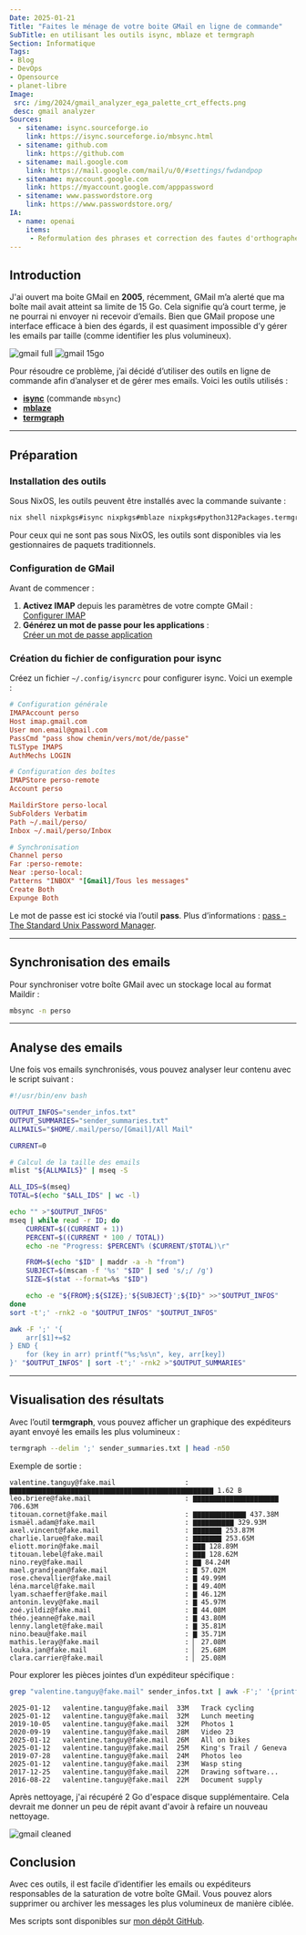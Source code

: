```yaml
---
Date: 2025-01-21
Title: "Faites le ménage de votre boite GMail en ligne de commande"
SubTitle: en utilisant les outils isync, mblaze et termgraph
Section: Informatique
Tags:
- Blog
- DevOps
- Opensource
- planet-libre
Image:
 src: /img/2024/gmail_analyzer_ega_palette_crt_effects.png
 desc: gmail analyzer
Sources:
  - sitename: isync.sourceforge.io
    link: https://isync.sourceforge.io/mbsync.html
  - sitename: github.com
    link: https://github.com
  - sitename: mail.google.com
    link: https://mail.google.com/mail/u/0/#settings/fwdandpop
  - sitename: myaccount.google.com
    link: https://myaccount.google.com/apppassword
  - sitename: www.passwordstore.org
    link: https://www.passwordstore.org/
IA:
  - name: openai
    items:
     - Reformulation des phrases et correction des fautes d'orthographes
---
```


## Introduction

J'ai ouvert ma boite GMail en **2005**, récemment, GMail m’a alerté que ma boîte
mail avait atteint sa limite de 15 Go. Cela signifie qu’à court terme, je ne
pourrai ni envoyer ni recevoir d’emails. Bien que GMail propose une interface
efficace à bien des égards, il est quasiment impossible d’y gérer les emails par
taille (comme identifier les plus volumineux).

![gmail full](/img/2024/gmail_full_vga_palette_crt_effects.png)
![gmail 15go](/img/2024/gmail_15go_vga_palette_crt_effects.png)

Pour résoudre ce problème, j’ai décidé d’utiliser des outils en ligne de
commande afin d’analyser et de gérer mes emails. Voici les outils utilisés :

- **[isync](https://isync.sourceforge.io/mbsync.html)** (commande `mbsync`)
- **[mblaze](https://github.com/leahneukirchen/mblaze)**
- **[termgraph](https://github.com/mkaz/termgraph)**

---

## Préparation

### Installation des outils

Sous NixOS, les outils peuvent être installés avec la commande suivante :

```bash
nix shell nixpkgs#isync nixpkgs#mblaze nixpkgs#python312Packages.termgraph
```

Pour ceux qui ne sont pas sous NixOS, les outils sont disponibles via les
gestionnaires de paquets traditionnels.

### Configuration de GMail

Avant de commencer :

1. **Activez IMAP** depuis les paramètres de votre compte GMail :\
   [Configurer IMAP](https://mail.google.com/mail/u/0/#settings/fwdandpop)
2. **Générez un mot de passe pour les applications** :\
   [Créer un mot de passe application](https://myaccount.google.com/apppassword)

### Création du fichier de configuration pour isync

Créez un fichier `~/.config/isyncrc` pour configurer isync. Voici un exemple :

```ini
# Configuration générale
IMAPAccount perso
Host imap.gmail.com
User mon.email@gmail.com
PassCmd "pass show chemin/vers/mot/de/passe"
TLSType IMAPS
AuthMechs LOGIN

# Configuration des boîtes
IMAPStore perso-remote
Account perso

MaildirStore perso-local
SubFolders Verbatim
Path ~/.mail/perso/
Inbox ~/.mail/perso/Inbox

# Synchronisation
Channel perso
Far :perso-remote:
Near :perso-local:
Patterns "INBOX" "[Gmail]/Tous les messages"
Create Both
Expunge Both
```

Le mot de passe est ici stocké via l’outil **pass**. Plus d’informations :
[pass - The Standard Unix Password Manager](https://www.passwordstore.org/).

---

## Synchronisation des emails

Pour synchroniser votre boîte GMail avec un stockage local au format Maildir :

```bash
mbsync -n perso
```

---

## Analyse des emails

Une fois vos emails synchronisés, vous pouvez analyser leur contenu avec le
script suivant :

```bash
#!/usr/bin/env bash

OUTPUT_INFOS="sender_infos.txt"
OUTPUT_SUMMARIES="sender_summaries.txt"
ALLMAILS="$HOME/.mail/perso/[Gmail]/All Mail"

CURRENT=0

# Calcul de la taille des emails
mlist "${ALLMAILS}" | mseq -S

ALL_IDS=$(mseq)
TOTAL=$(echo "$ALL_IDS" | wc -l)

echo "" >"$OUTPUT_INFOS"
mseq | while read -r ID; do
    CURRENT=$((CURRENT + 1))
    PERCENT=$((CURRENT * 100 / TOTAL))
    echo -ne "Progress: $PERCENT% ($CURRENT/$TOTAL)\r"

    FROM=$(echo "$ID" | maddr -a -h "from")
    SUBJECT=$(mscan -f '%s' "$ID" | sed 's/;/ /g')
    SIZE=$(stat --format=%s "$ID")

    echo -e "${FROM};${SIZE};'${SUBJECT}';${ID}" >>"$OUTPUT_INFOS"
done
sort -t';' -rnk2 -o "$OUTPUT_INFOS" "$OUTPUT_INFOS"

awk -F ';' '{
    arr[$1]+=$2
} END {
    for (key in arr) printf("%s;%s\n", key, arr[key])
}' "$OUTPUT_INFOS" | sort -t';' -rnk2 >"$OUTPUT_SUMMARIES"
```

---

## Visualisation des résultats

Avec l’outil **termgraph**, vous pouvez afficher un graphique des expéditeurs
ayant envoyé les emails les plus volumineux :

```bash
termgraph --delim ';' sender_summaries.txt | head -n50
```

Exemple de sortie :

```text
valentine.tanguy@fake.mail                 : ▇▇▇▇▇▇▇▇▇▇▇▇▇▇▇▇▇▇▇▇▇▇▇▇▇▇▇▇▇▇▇▇▇▇▇▇▇▇▇▇▇▇▇▇▇▇▇▇▇▇ 1.62 B
leo.briere@fake.mail                       : ▇▇▇▇▇▇▇▇▇▇▇▇▇▇▇▇▇▇▇▇▇ 706.63M
titouan.cornet@fake.mail                   : ▇▇▇▇▇▇▇▇▇▇▇▇▇ 437.38M
ismaël.adam@fake.mail                      : ▇▇▇▇▇▇▇▇▇▇ 329.93M
axel.vincent@fake.mail                     : ▇▇▇▇▇▇▇ 253.87M
charlie.larue@fake.mail                    : ▇▇▇▇▇▇▇ 253.65M
eliott.morin@fake.mail                     : ▇▇▇ 128.89M
titouan.lebel@fake.mail                    : ▇▇▇ 128.62M
nino.rey@fake.mail                         : ▇▇ 84.24M
mael.grandjean@fake.mail                   : ▇ 57.02M
rose.chevallier@fake.mail                  : ▇ 49.99M
léna.marcel@fake.mail                      : ▇ 49.40M
lyam.schaeffer@fake.mail                   : ▇ 46.12M
antonin.levy@fake.mail                     : ▇ 45.97M
zoé.yildiz@fake.mail                       : ▇ 44.08M
théo.jeanne@fake.mail                      : ▇ 43.80M
lenny.langlet@fake.mail                    : ▇ 35.81M
nino.beau@fake.mail                        : ▇ 35.71M
mathis.leray@fake.mail                     : ▏ 27.08M
louka.jan@fake.mail                        : ▏ 25.68M
clara.carrier@fake.mail                    : ▏ 25.08M
```

Pour explorer les pièces jointes d’un expéditeur spécifique :

```bash
grep "valentine.tanguy@fake.mail" sender_infos.txt | awk -F';' '{printf "%-20s;%-5s;%-40s\n", $1, int($2/1024/1024)"M", $3}' | column -t -s';'
```

```text
2025-01-12   valentine.tanguy@fake.mail  33M   Track cycling 
2025-01-12   valentine.tanguy@fake.mail  32M   Lunch meeting
2019-10-05   valentine.tanguy@fake.mail  32M   Photos 1
2020-09-19   valentine.tanguy@fake.mail  28M   Video 23
2025-01-12   valentine.tanguy@fake.mail  26M   All on bikes
2025-01-12   valentine.tanguy@fake.mail  25M   King's Trail / Geneva
2019-07-28   valentine.tanguy@fake.mail  24M   Photos leo
2025-01-12   valentine.tanguy@fake.mail  23M   Wasp sting
2017-12-25   valentine.tanguy@fake.mail  22M   Drawing software...
2016-08-22   valentine.tanguy@fake.mail  22M   Document supply
```

Après nettoyage, j'ai récupéré 2 Go d'espace disque supplémentaire. Cela devrait
me donner un peu de répit avant d'avoir à refaire un nouveau nettoyage.

![gmail cleaned](/img/2024/gmail_cleaned_vga_palette_crt_effects.png)

## Conclusion

Avec ces outils, il est facile d’identifier les emails ou expéditeurs
responsables de la saturation de votre boîte GMail. Vous pouvez alors supprimer
ou archiver les messages les plus volumineux de manière ciblée.

Mes scripts sont disponibles sur
[mon dépôt GitHub](https://github.com/badele/awesome-scripts/tree/main/maildir_email_size_analyzer).
